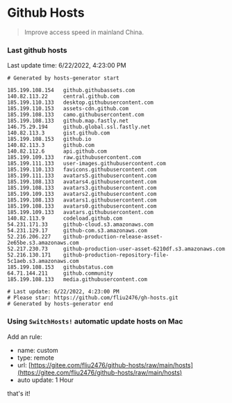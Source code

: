 # Github Hosts

> Improve access speed in mainland China.

### Last github hosts

Last update time: 6/22/2022, 4:23:00 PM

```base
# Generated by hosts-generator start 

185.199.108.154   github.githubassets.com
140.82.113.22     central.github.com
185.199.110.133   desktop.githubusercontent.com
185.199.110.153   assets-cdn.github.com
185.199.108.133   camo.githubusercontent.com
185.199.108.133   github.map.fastly.net
146.75.29.194     github.global.ssl.fastly.net
140.82.113.3      gist.github.com
185.199.108.153   github.io
140.82.113.3      github.com
140.82.112.6      api.github.com
185.199.109.133   raw.githubusercontent.com
185.199.111.133   user-images.githubusercontent.com
185.199.110.133   favicons.githubusercontent.com
185.199.111.133   avatars5.githubusercontent.com
185.199.108.133   avatars4.githubusercontent.com
185.199.108.133   avatars3.githubusercontent.com
185.199.109.133   avatars2.githubusercontent.com
185.199.108.133   avatars1.githubusercontent.com
185.199.108.133   avatars0.githubusercontent.com
185.199.109.133   avatars.githubusercontent.com
140.82.113.9      codeload.github.com
54.231.171.33     github-cloud.s3.amazonaws.com
54.231.129.17     github-com.s3.amazonaws.com
52.216.206.227    github-production-release-asset-2e65be.s3.amazonaws.com
52.217.230.73     github-production-user-asset-6210df.s3.amazonaws.com
52.216.130.171    github-production-repository-file-5c1aeb.s3.amazonaws.com
185.199.108.153   githubstatus.com
64.71.144.211     github.community
185.199.108.133   media.githubusercontent.com

# Last update: 6/22/2022, 4:23:00 PM
# Please star: https://github.com/fliu2476/gh-hosts.git
# Generated by hosts-generator end
```

### Using `SwitchHosts!` automatic update hosts on Mac
Add an rule:
- name: custom
- type: remote
- url: [https://gitee.com/fliu2476/github-hosts/raw/main/hosts](https://gitee.com/fliu2476/github-hosts/raw/main/hosts)
- auto update: 1 Hour

that's it!

